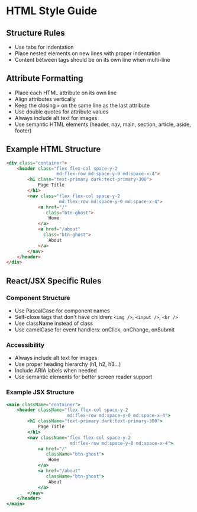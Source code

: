 # HTML Style Guide

## Structure Rules
- Use tabs for indentation
- Place nested elements on new lines with proper indentation
- Content between tags should be on its own line when multi-line

## Attribute Formatting
- Place each HTML attribute on its own line
- Align attributes vertically
- Keep the closing `>` on the same line as the last attribute
- Use double quotes for attribute values
- Always include alt text for images
- Use semantic HTML elements (header, nav, main, section, article, aside, footer)

## Example HTML Structure

```html
<div class="container">
	<header class="flex flex-col space-y-2
	               md:flex-row md:space-y-0 md:space-x-4">
		<h1 class="text-primary dark:text-primary-300">
			Page Title
		</h1>
		<nav class="flex flex-col space-y-2
		            md:flex-row md:space-y-0 md:space-x-4">
			<a href="/"
			   class="btn-ghost">
				Home
			</a>
			<a href="/about"
			  class="btn-ghost">
				About
			</a>
		</nav>
	</header>
</div>
```

## React/JSX Specific Rules

### Component Structure
- Use PascalCase for component names
- Self-close tags that don't have children: `<img />`, `<input />`, `<br />`
- Use className instead of class
- Use camelCase for event handlers: onClick, onChange, onSubmit

### Accessibility
- Always include alt text for images
- Use proper heading hierarchy (h1, h2, h3...)
- Include ARIA labels when needed
- Use semantic elements for better screen reader support

### Example JSX Structure

```jsx
<main className="container">
	<header className="flex flex-col space-y-2
	                   md:flex-row md:space-y-0 md:space-x-4">
		<h1 className="text-primary dark:text-primary-300">
			Page Title
		</h1>
		<nav className="flex flex-col space-y-2
		                md:flex-row md:space-y-0 md:space-x-4">
			<a href="/"
			   className="btn-ghost">
				Home
			</a>
			<a href="/about"
			   className="btn-ghost">
				About
			</a>
		</nav>
	</header>
</main>
```
